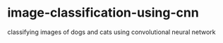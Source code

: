 # image-classification-using-cnn
classifying images of dogs and cats using convolutional  neural network
